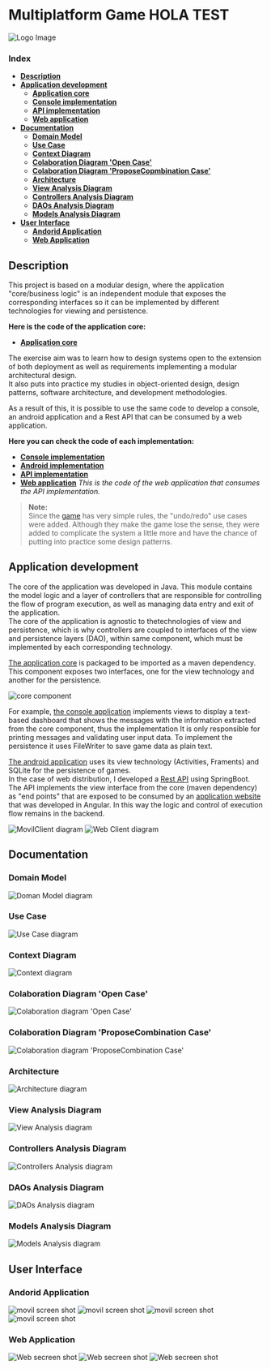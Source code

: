 # Multiplatform Game HOLA TEST


![Logo Image](docs/presentation/master_mind_logo.svg)
### Index
- **[Description](#description)**
- **[Application development](#application-development)**
  - **[Application core](https://github.com/PacoMorando/master-mind-core)**
  - **[Console implementation](https://github.com/PacoMorando/master-mind-console)**
  - **[API  implementation](https://github.com/PacoMorando/master-mind-api)**
  - **[Web application](https://github.com/PacoMorando/master-mind-web)**
- **[Documentation](#documentation)**
  - **[Domain Model](#domain-model)**
  - **[Use Case](#use-case)**
  - **[Context Diagram](#context-diagram)**
  - **[Colaboration Diagram 'Open Case'](#colaboration-diagram-open-case)**
  - **[Colaboration Diagram 'ProposeCopmbination Case'](#colaboration-diagram-proposecombination-case)**
  - **[Architecture](#architecture)**
  - **[View Analysis Diagram](#view-analysis-diagram)**
  - **[Controllers Analysis Diagram](#controllers-analysis-diagram)**
  - **[DAOs Analysis Diagram](#daos-analysis-diagram)**
  - **[Models Analysis Diagram](#models-analysis-diagram)**
- **[User Interface](#user-interface)**
  - **[Andorid Application](#andorid-application)**
  - **[Web Application](#web-application)**


## Description

This project is based on a modular design, where the application "core/business logic" is an independent module that exposes the corresponding interfaces so it can be implemented by different technologies for viewing and persistence.

**Here is the code of the application core:**
- **[Application core](https://github.com/PacoMorando/master-mind-core)**

The exercise aim was to learn how to design systems open to the extension of both deployment as well as requirements implementing a modular architectural design.  
It also puts into practice my studies in object-oriented design, design patterns, software architecture, and development methodologies.

As a result of this, it is possible to use the same code to develop a console, an android application and a Rest API that can be consumed by a web application.

**Here you can check the code of each implementation:**  
- **[Console implementation](https://github.com/PacoMorando/master-mind-console)**
- **[Android implementation](https://github.com/PacoMorando/master-mind-android)**
- **[API  implementation](https://github.com/PacoMorando/master-mind-api)**
- **[Web application](https://github.com/PacoMorando/master-mind-web)** *This is the code of the web application that consumes the API implementation.*

>**Note:**  
Since the  [game](https://es.wikipedia.org/wiki/Mastermind)  has very simple rules, the "undo/redo" use cases were added. Although they make the game lose the sense, they were added to complicate the system a little more and have the chance of putting into practice some design patterns.

## Application development

The core of the application was developed in Java. This module contains the model logic and a layer of controllers that are responsible for controlling the flow of program execution, as well as managing data entry and exit of the application.  
The core of the application is agnostic to thetechnologies of view and persistence, which is why controllers are coupled to interfaces of the view and persistence layers (DAO), within same component, which must be implemented by each corresponding technology.

[The application core](https://github.com/PacoMorando/master-mind-core)  is packaged to be imported as a maven dependency.  
This component exposes two interfaces, one for the view technology and another for the persistence.



![core component](docs/presentation/master_mind_core_component.svg)

For example, [the console application](https://github.com/PacoMorando/master-mind-console)  implements views to display a text-based dashboard that shows the messages with the information extracted from the core component, thus the implementation It is only responsible for printing messages and validating user input data. To implement the persistence it uses FileWriter to save game data as plain text.

[The android application](https://github.com/PacoMorando/master-mind-android) uses its view technology (Activities, Framents) and SQLite for the persistence of games.  
In the case of web distribution, I developed a [Rest API](https://github.com/PacoMorando/master-mind-api) using SpringBoot. The API implements the view interface from the core (maven dependency) as "end points" that are exposed to be consumed by an [application website](https://github.com/PacoMorando/master-mind-web) that was developed in Angular. In this way the logic and control of execution flow remains in the backend.

![MovilClient diagram](docs/presentation/master_mind_movil_client.svg)
![Web Client diagram](docs/presentation/master_mind_web_client.svg)

## Documentation


### Domain Model
![Doman Model diagram](docs/core/domain_model/domain-mode-core.svg)


### Use Case
![Use Case diagram](docs/core/use_case/use-case-core.svg)


### Context Diagram
![Context diagram](docs/core/context/context-core.svg)


### Colaboration Diagram 'Open Case'
![Colaboration diagram 'Open Case'](docs/core/colaboration-open/colaboration-propose-combination-core.svg)


### Colaboration Diagram 'ProposeCombination Case'
![Colaboration diagram 'ProposeCombination Case'](docs/core/colaboration_propose_combination/colaboration-propose-combination-core.svg)


### Architecture
![Architecture diagram](docs/core/architecture-analysis/analysis-architecture-core.svg)


### View Analysis Diagram
![View Analysis diagram](docs/core/architecture-views-analysis/analysis-views-core.svg)


### Controllers Analysis Diagram
![Controllers Analysis diagram](docs/core/architecture-controllers-analysis/analysis-controllers-core.svg)


### DAOs Analysis Diagram
![DAOs Analysis diagram](docs/core/architecture-dao-analysis/analysis-dao-core.svg)


### Models Analysis Diagram
![Models Analysis diagram](docs/core/architecture-models-analysis/analysis-models-core.svg)

## User Interface

### Andorid Application 

![movil screen shot](docs/presentation/mm_ss1.webp)
![movil screen shot](docs/presentation/mm_ss2.webp)
![movil screen shot](docs/presentation/mm_ss3.webp)
![movil screen shot](docs/presentation/mm_ss4.webp)

### Web Application 

![Web secreen shot](docs/presentation/mm_ss_web1.webp)
![Web secreen shot](docs/presentation/mm_ss_web2.webp)
![Web secreen shot](docs/presentation/mm_ss_web3.webp)